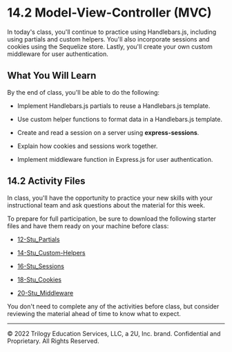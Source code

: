 # 14.2 Model-View-Controller (MVC)
In today's class, you'll continue to practice using Handlebars.js, including using partials and custom helpers. You'll also incorporate sessions and cookies using the Sequelize store. Lastly, you'll create your own custom middleware for user authentication.

## What You Will Learn
By the end of class, you'll be able to do the following:

* Implement Handlebars.js partials to reuse a Handlebars.js template.

* Use custom helper functions to format data in a Handlebars.js template.

* Create and read a session on a server using **express-sessions**.

* Explain how cookies and sessions work together.

* Implement middleware function in Express.js for user authentication.

## 14.2 Activity Files
In class, you'll have the opportunity to practice your new skills with your instructional team and ask questions about the material for this week.

To prepare for full participation, be sure to download the following starter files and have them ready on your machine before class:

* [12-Stu_Partials](https://static.fullstack-bootcamp.com/lesson-files/14-MVC/12-Stu_Partials.zip)

* [14-Stu_Custom-Helpers](https://static.fullstack-bootcamp.com/lesson-files/14-MVC/14-Stu_Custom-Helpers.zip)

* [16-Stu_Sessions](https://static.fullstack-bootcamp.com/lesson-files/14-MVC/16-Stu_Sessions.zip)

* [18-Stu_Cookies](https://static.fullstack-bootcamp.com/lesson-files/14-MVC/18-Stu_Cookies.zip)

* [20-Stu_Middleware](https://static.fullstack-bootcamp.com/lesson-files/14-MVC/20-Stu_Middleware.zip)

You don't need to complete any of the activities before class, but consider reviewing the material ahead of time to know what to expect.

---
© 2022 Trilogy Education Services, LLC, a 2U, Inc. brand. Confidential and Proprietary. All Rights Reserved.